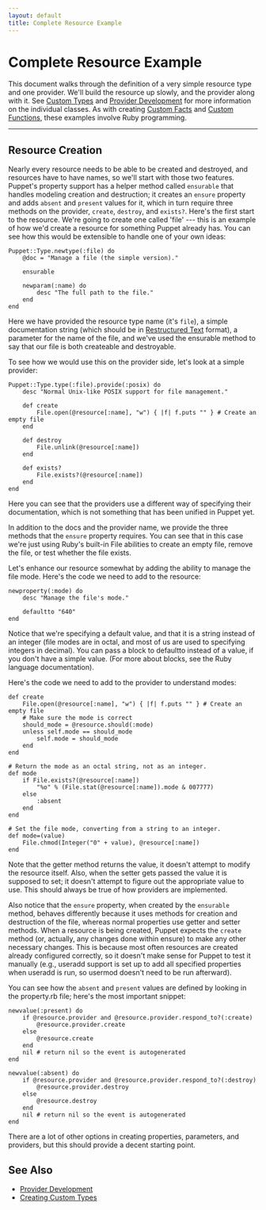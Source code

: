 ```yaml
---
layout: default
title: Complete Resource Example
---
```


Complete Resource Example
=========================

This document walks through the definition of a very simple resource type and one provider. We'll build the resource up slowly, and the provider along with it. See [Custom Types](./custom_types.html) and [Provider Development](/guides/provider_development.html) for more information on the individual classes.  As with creating [Custom Facts](/guides/custom_facts.html) and [Custom Functions](/guides/custom_functions.html), these examples involve Ruby programming.

* * *

Resource Creation
-----------------

Nearly every resource needs to be able to be created and
destroyed, and resources have to have names, so we'll start with
those two features. Puppet's property support has a helper method
called `ensurable` that handles modeling creation and destruction; it
creates an `ensure` property and adds `absent` and `present` values for
it, which in turn require three methods on the provider, `create`,
`destroy`, and `exists?`. Here's the first start to the resource.  We're
going to create one called 'file' --- this is an example of how we'd
create a resource for something Puppet already has.  You can see
how this would be extensible to handle one of your own ideas:

    Puppet::Type.newtype(:file) do
        @doc = "Manage a file (the simple version)."

        ensurable

        newparam(:name) do
            desc "The full path to the file."
        end
    end

Here we have provided the resource type name (it's `file`), a simple
documentation string (which should be in [Restructured Text](http://en.wikipedia.org/wiki/ReStructuredText) format), a parameter for the name of the file, and we've used the ensurable method to say that our file is both createable and destroyable.

To see how we would use this on the provider side, let's look at a simple provider:

    Puppet::Type.type(:file).provide(:posix) do
        desc "Normal Unix-like POSIX support for file management."

        def create
            File.open(@resource[:name], "w") { |f| f.puts "" } # Create an empty file
        end

        def destroy
            File.unlink(@resource[:name])
        end

        def exists?
            File.exists?(@resource[:name])
        end
    end

Here you can see that the providers use a different way of specifying
their documentation, which is not something that has been unified in Puppet
yet.

In addition to the docs and the provider name, we
provide the three methods that the `ensure` property requires. You
can see that in this case we're just using Ruby's built-in File
abilities to create an empty file, remove the file, or test whether
the file exists.

Let's enhance our resource somewhat by adding the ability to
manage the file mode.  Here's the code we need to add to the resource:

    newproperty(:mode) do
        desc "Manage the file's mode."

        defaultto "640"
    end

Notice that we're specifying a default value, and that it is a
string instead of an integer (file modes are in octal, and most of
us are used to specifying integers in decimal). You can pass a
block to defaultto instead of a value, if you don't have a simple
value.  (For more about blocks, see the Ruby language documentation).

Here's the code we need to add to the provider to understand modes:

    def create
        File.open(@resource[:name], "w") { |f| f.puts "" } # Create an empty file
        # Make sure the mode is correct
        should_mode = @resource.should(:mode)
        unless self.mode == should_mode
            self.mode = should_mode
        end
    end

    # Return the mode as an octal string, not as an integer.
    def mode
        if File.exists?(@resource[:name])
            "%o" % (File.stat(@resource[:name]).mode & 007777)
        else
            :absent
        end
    end

    # Set the file mode, converting from a string to an integer.
    def mode=(value)
        File.chmod(Integer("0" + value), @resource[:name])
    end

Note that the getter method returns the value, it doesn't attempt to
modify the resource itself.  Also, when the setter gets passed the value
it is supposed to set; it doesn't attempt to figure out the
appropriate value to use.  This should always be true of how providers are implemented.

Also notice that the `ensure` property, when created by the
`ensurable` method, behaves differently because it uses methods for creation
and destruction of the file, whereas normal properties use getter
and setter methods. When a resource is being created, Puppet
expects the `create` method (or, actually, any changes done within
ensure) to make any other necessary changes. This is because most
often resources are created already configured correctly, so it
doesn't make sense for Puppet to test it manually (e.g., useradd
support is set up to add all specified properties when useradd is
run, so usermod doesn't need to be run afterward).

You can see how the `absent` and `present` values are defined by
looking in the property.rb file; here's the most important
snippet:

    newvalue(:present) do
        if @resource.provider and @resource.provider.respond_to?(:create)
            @resource.provider.create
        else
            @resource.create
        end
        nil # return nil so the event is autogenerated
    end

    newvalue(:absent) do
        if @resource.provider and @resource.provider.respond_to?(:destroy)
            @resource.provider.destroy
        else
            @resource.destroy
        end
        nil # return nil so the event is autogenerated
    end

There are a lot of other options in creating properties,
parameters, and providers, but this should provide a
decent starting point.

See Also
--------

-   [Provider Development](./provider_development.html)
-   [Creating Custom Types](./custom_types.html)




